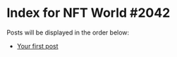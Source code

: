 # Index for NFT World #2042
Posts will be displayed in the order below:

- [Your first post](./001-first.md)

